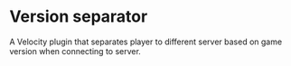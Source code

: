 # Version separator

A Velocity plugin that separates player to different server based on game version when connecting to server.
